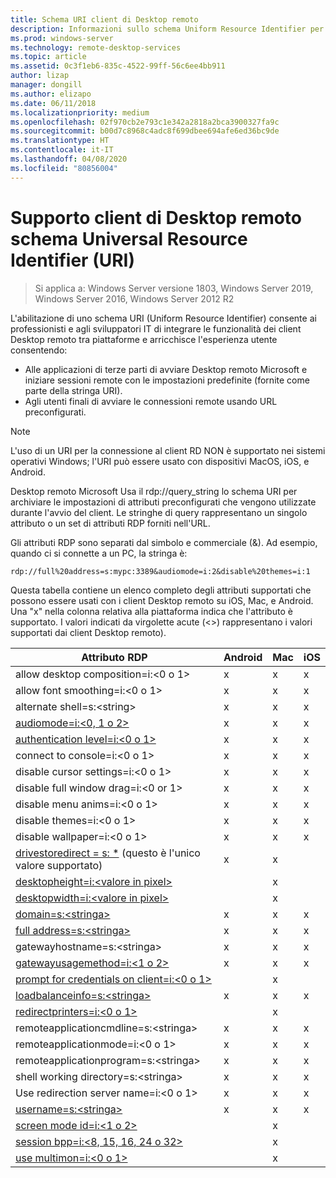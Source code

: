 ```yaml
---
title: Schema URI client di Desktop remoto
description: Informazioni sullo schema Uniform Resource Identifier per client Desktop remoto Microsoft
ms.prod: windows-server
ms.technology: remote-desktop-services
ms.topic: article
ms.assetid: 0c3f1eb6-835c-4522-99ff-56c6ee4bb911
author: lizap
manager: dongill
ms.author: elizapo
ms.date: 06/11/2018
ms.localizationpriority: medium
ms.openlocfilehash: 02f970cb2e793c1e342a2818a2bca3900327fa9c
ms.sourcegitcommit: b00d7c8968c4adc8f699dbee694afe6ed36bc9de
ms.translationtype: HT
ms.contentlocale: it-IT
ms.lasthandoff: 04/08/2020
ms.locfileid: "80856004"
---
```

# <a name="remote-desktop-client-universal-resource-identifier-uri-scheme-support"></a>Supporto client di Desktop remoto schema Universal Resource Identifier (URI)

>Si applica a: Windows Server versione 1803, Windows Server 2019, Windows Server 2016, Windows Server 2012 R2

L'abilitazione di uno schema URI (Uniform Resource Identifier) consente ai professionisti e agli sviluppatori IT di integrare le funzionalità dei client Desktop remoto tra piattaforme e arricchisce l'esperienza utente consentendo: 

- Alle applicazioni di terze parti di avviare Desktop remoto Microsoft e iniziare sessioni remote con le impostazioni predefinite (fornite come parte della stringa URI).
- Agli utenti finali di avviare le connessioni remote usando URL preconfigurati.

>[!NOTE]
> L'uso di un URI per la connessione al client RD NON è supportato nei sistemi operativi Windows; l'URI può essere usato con dispositivi MacOS, iOS, e Android.

Desktop remoto Microsoft Usa il rdp://query_string lo schema URI per archiviare le impostazioni di attributi preconfigurati che vengono utilizzate durante l'avvio del client. Le stringhe di query rappresentano un singolo attributo o un set di attributi RDP forniti nell'URL. 

Gli attributi RDP sono separati dal simbolo e commerciale (&). Ad esempio, quando ci si connette a un PC, la stringa è:

```
rdp://full%20address=s:mypc:3389&audiomode=i:2&disable%20themes=i:1
```

Questa tabella contiene un elenco completo degli attributi supportati che possono essere usati con i client Desktop remoto su iOS, Mac, e Android. Una "x" nella colonna relativa alla piattaforma indica che l'attributo è supportato. I valori indicati da virgolette acute (<>) rappresentano i valori supportati dai client Desktop remoto).

| **Attributo RDP**                                           | **Android** | **Mac** | **iOS** |
|---------------------------------------------------------|---------|-----|-----|
| allow desktop composition=i:&lt;0 o 1&gt;                    | x       | x   | x   |
| allow font smoothing=i:<0 o 1&gt;                         | x       | x   | x   |
| alternate shell=s:&lt;string&gt;                              | x       | x   | x   |
| [audiomode=i:&lt;0, 1 o 2&gt;](https://technet.microsoft.com/library/ff393707.aspx)                                | x       | x   | x   |
| [authentication level=i:&lt;0 o 1&gt;](https://technet.microsoft.com/library/ff393709.aspx)                         | x       | x   | x   |
| connect to console=i:&lt;0 o 1&gt;                           | x       | x   | x   |
| disable cursor settings=i:&lt;0 o 1&gt;                      | x       | x   | x   |
| disable full window drag=i:&lt;0 or 1&gt;                     | x       | x   | x   |
| disable menu anims=i:&lt;0 o 1&gt;                           | x       | x   | x   |
| disable themes=i:&lt;0 o 1&gt;                               | x       | x   | x   |
| disable wallpaper=i:&lt;0 o 1&gt;                            | x       | x   | x   |
| [drivestoredirect = s: *](https://technet.microsoft.com/library/ff393728(v=ws.10).aspx) (questo è l'unico valore supportato) | x       | x   |     |
| [desktopheight=i:&lt;valore in pixel&gt;](https://technet.microsoft.com/library/ff393702.aspx)                       |         | x   |     |
| [desktopwidth=i:&lt;valore in pixel&gt;](https://technet.microsoft.com/library/ff393697.aspx)                        |         | x   |     |
| [domain=s:&lt;stringa&gt;](https://technet.microsoft.com/library/ff393673.aspx)                           | x | x | x |
| [full address=s:&lt;stringa&gt;](https://technet.microsoft.com/library/ff393661.aspx)                     | x | x | x |
| gatewayhostname=s:&lt;stringa&gt;                  | x | x | x |
| [gatewayusagemethod=i:&lt;1 o 2&gt;](https://msdn.microsoft.com/aa381329.aspx)               | x | x | x |
| [prompt for credentials on client=i:&lt;0 o 1&gt;](https://technet.microsoft.com/library/ff393660(v=ws.10).aspx) |   | x |   |
| [loadbalanceinfo=s:&lt;stringa&gt;](https://technet.microsoft.com/library/ff393684.aspx)                  | x | x | x |
| [redirectprinters=i:&lt;0 o 1&gt;](https://technet.microsoft.com/library/ff393671(v=ws.10).aspx)                 |   | x |   |
| remoteapplicationcmdline=s:&lt;stringa&gt;         | x | x | x |
| remoteapplicationmode=i:&lt;0 o 1&gt;            | x | x | x |
| remoteapplicationprogram=s:&lt;stringa&gt;         | x | x | x |
| shell working directory=s:&lt;stringa&gt;          | x | x | x |
| Use redirection server name=i:&lt;0 o 1&gt;      | x | x | x |
| [username=s:&lt;stringa&gt;](https://technet.microsoft.com/library/ff393678.aspx)                         | x | x | x |
| [screen mode id=i:&lt;1 o 2&gt;](https://technet.microsoft.com/library/ff393692.aspx)                   |   | x |   |
| [session bpp=i:&lt;8, 15, 16, 24 o 32&gt;](https://technet.microsoft.com/library/ff393680.aspx)        |   | x |   |
| [use multimon=i:&lt;0 o 1&gt;](https://technet.microsoft.com/library/ff393695(v=ws.10).aspx)          |   | x |   |